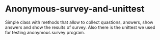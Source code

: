 # Anonymous-survey-and-unittest
Simple class with methods that allow to collect quastions, answers, show answers and show the results of survey. Also there is the unittest we used for testing anonymous survey program.
